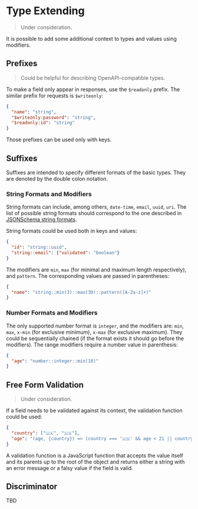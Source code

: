 # Type Extending

> Under consideration.

It is possible to add some additional context to types and values using modifiers.

## Prefixes

> Could be helpful for describing OpenAPI-compatible types.

To make a field only appear in responses, use the `$readonly` prefix.
The similar prefix for requests is `$writeonly`:

```json
{
  "name": "string",
  "$writeonly:password": "string",
  "$readonly:id": "string"
}
```

Those prefixes can be used only with keys.

## Suffixes

Suffixes are intended to specify different formats of the basic types.
They are denoted by the double colon notation.

### String Formats and Modifiers

String formats can include, among others, `date-time`, `email`, `uuid`, `uri`.
The list of possible string formats should correspond to the one described in [JSONSchema string formats](https://json-schema.org/understanding-json-schema/reference/string.html#format).

String formats could be used both in keys and values:

```json
{
  "id": "string::uuid",
  "string::email": {"validated": "boolean"}
}
```

The modifiers are `min`, `max` (for minimal and maximum length respectively), and `pattern`.
The corresponding values are passed in parentheses:

```json
{
  "name": "string::min(3)::max(30)::pattern([A-Za-z]+)"
}
```

### Number Formats and Modifiers

The only supported number format is `integer`, and the modifiers are: `min`, `max`, `x-min` (for exclusive minimum), `x-max` (for exclusive maximum).
They could be sequentially chained (if the format exists it should go before the modifiers).
The range modifiers require a number value in parenthesis:

```json
{
  "age": "number::integer::min(18)"
}
```

## Free Form Validation

> Under consideration.

If a field needs to be validated against its context, the validation function could be used:

```json
{
  "country": ["🇺🇦", "🇺🇸"],
  "age": "(age, {country}) => (country === '🇺🇸' && age < 21 || country === '🇺🇦' && age < 18) && 'Too young for 🍺'"
}
```

A validation function is a JavaScript function that accepts the value itself and its parents up to the root of the object and returns either a string with an error message or a falsy value if the field is valid.

## Discriminator

TBD

<!-- Either introduce $xor + $discriminator or use $schema -->
